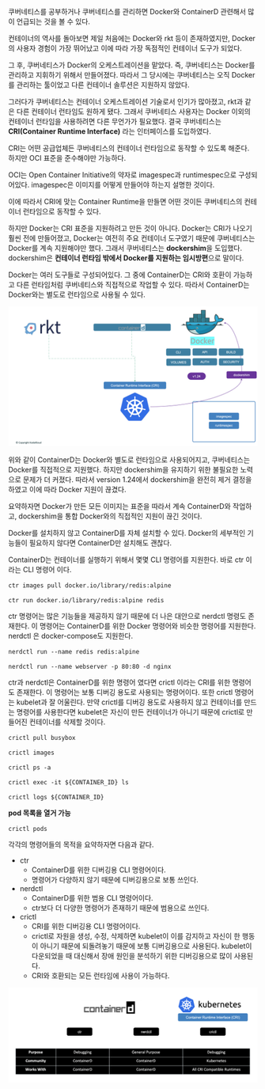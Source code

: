 쿠버네티스를 공부하거나 쿠버네티스를 관리하면 Docker와 ContainerD 관련해서 많이 언급되는 것을 볼 수 있다.

컨테이너의 역사를 돌아보면 제일 처음에는 Docker와 rkt 등이 존재하였지만, Docker의 사용자 경험이 가장 뛰어났고 이에 따라 가장 독점적인 컨테이너 도구가 되었다.

그 후, 쿠버네티스가 Docker의 오케스트레이션을 맡았다. 즉, 쿠버네티스는 Docker를 관리하고 지휘하기 위해서 만들어졌다. 따라서 그 당시에는 쿠버네티스는 오직 Docker를 관리하는 툴이었고 다른 컨테이너 솔루션은 지원하지 않았다.

그러다가 쿠버네티스는 컨테이너 오케스트레이션 기술로서 인기가 많아졌고, rkt과 같은 다른 컨테이너 런타임도 원하게 됐다. 그래서 쿠버네티스 사용자는 Docker 이외의 컨테이너 런타임을 사용하려면 다른 무언가가 필요했다. 결국 쿠버네티스는 **CRI(Container Runtime Interface)** 라는 인터페이스를 도입하였다.

CRI는 어떤 공급업체든 쿠버네티스의 컨테이너 런타임으로 동작할 수 있도록 해준다. 하지만 OCI 표준을 준수해야만 가능하다. 

OCI는 Open Container Initiative의 약자로 imagespec과 runtimespec으로 구성되어있다. imagespec은 이미지를 어떻게 만들어야 하는지 설명한 것이다.

이에 따라서 CRI에 맞는 Container Runtime을 만들면 어떤 것이든 쿠버네티스의 컨테이너 런타임으로 동작할 수 있다.

하지만 Docker는 CRI 표준을 지원하려고 만든 것이 아니다. Docker는 CRI가 나오기 훨씬 전에 만들어졌고, Docker는 여전히 주요 컨테이너 도구였기 때문에 쿠버네티스는 Docker를 계속 지원해야만 했다. 그래서 쿠버네티스는 **dockershim**을 도입했다. dockershim은 **컨테이너 런타임 밖에서 Docker를 지원하는 임시방편**으로 말이다.

Docker는 여러 도구들로 구성되어있다. 그 중에 ContainerD는 CRI와 호환이 가능하고 다른 런타임처럼 쿠버네티스와 직접적으로 작업할 수 있다. 따라서 ContainerD는 Docker와는 별도로 런타임으로 사용될 수 있다.

![](./images/containerd.png)

위와 같이 ContainerD는 Docker와 별도로 런타임으로 사용되어지고, 쿠버네티스는 Docker를 직접적으로 지원했다. 하지만 dockershim을 유지하기 위한 불필요한 노력으로 문제가 더 커졌다. 따라서 version 1.24에서 dockershim을 완전히 제거 결정을 하였고 이에 따라 Docker 지원이 끊겼다.

요약하자면 Docker가 만든 모든 이미지는 표준을 따라서 계속 ContainerD와 작업하고, dockershim을 통합 Docker와의 직접적인 지원이 끊긴 것이다.

Docker를 설치하지 않고 ContainerD를 자체 설치할 수 있다. Docker의 세부적인 기능들이 필요하지 않다면 ContainerD만 설치해도 괜찮다.

ContainerD는 컨테이너를 실행하기 위해서 몇몇 CLI 명령어를 지원한다. 바로 ctr 이라는 CLI 명령어 이다.

```shell
ctr images pull docker.io/library/redis:alpine
```

```shell
ctr run docker.io/library/redis:alpine redis
```

ctr 명령어는 많은 기능들을 제공하지 않기 때문에 더 나은 대안으로 nerdctl 명령도 존재한다. 이 명령어는 ContainerD를 위한 Docker 명령어와 비슷한 명령어를 지원한다. nerdctl 은 docker-compose도 지원한다.

```shell
nerdctl run --name redis redis:alpine
```

```shell
nerdctl run --name webserver -p 80:80 -d nginx
```

ctr과 nerdctl은 ContainerD를 위한 명령어 였다면 crictl 이라는 CRI를 위한 명령어도 존재한다. 이 명령어는 보통 디버깅 용도로 사용되는 명령어이다. 또한 crictl 명령어는 kubelet과 잘 어울린다. 만약 crictl를 디버깅 용도로 사용하지 않고 컨테이너를 만드는 명령어를 사용한다면 kubelet은 자신이 만든 컨테이너가 아니기 때문에 crictl로 만들어진 컨테이너를 삭제할 것이다.

```shell
crictl pull busybox
```

```shell
crictl images
```

```shell
crictl ps -a
```

```shell
crictl exec -it ${CONTAINER_ID} ls
```

```shell
crictl logs ${CONTAINER_ID}
```

**pod 목록을 열거 가능**

```shell
crictl pods
```

각각의 명령어들의 목적을 요약하자면 다음과 같다.

- ctr
	- ContainerD를 위한 디버깅용 CLI 명령어이다.
	- 명령어가 다양하지 않기 때문에 디버깅용으로 보통 쓰인다.
- nerdctl
	- ContainerD를 위한 범용 CLI 명령어이다.
	- ctr보다 더 다양한 명령어가 존재하기 때문에 범용으로 쓰인다.
- crictl
	- CRI를 위한 디버깅용 CLI 명령어이다.
	- crictl로 자원을 생성, 수정, 삭제하면 kubelet이 이를 감지하고 자신이 한 행동이 아니기 때문에 되돌려놓기 때문에 보통 디버깅용으로 사용된다. kubelet이 다운되었을 때 대신해서 장애 원인을 분석하기 위한 디버깅용으로 많이 사용된다.
	- CRI와 호환되는 모든 런타임에 사용이 가능하다.

![](./images/ctr_nerdctl_crictl.png)
